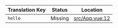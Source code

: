 | Translation Key | Status | Location |
|-----------------|--------|----------|
| `hello` | Missing | [src/App.vue:12](https://github.com/staging-gh-org/testRepo/blob/a988eda6b1acdbb9f17a78a845337542d9104d81/src/App.vue#L12) |
